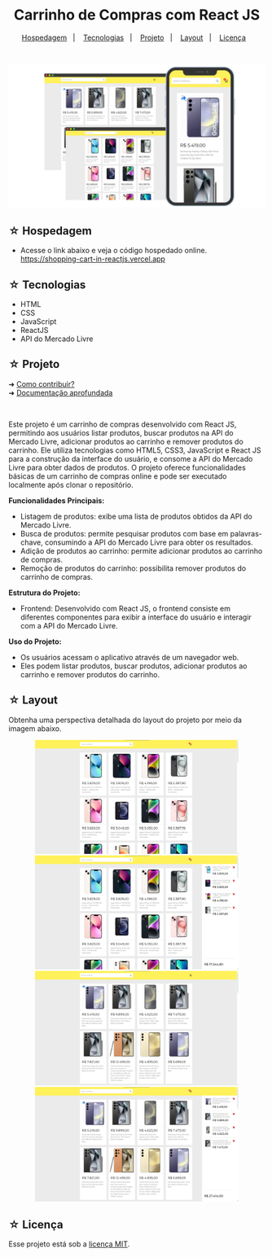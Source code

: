 <h1 align="center">Carrinho de Compras com React JS</h1>

<p align="center">
  <a href="#-hospedagem">Hospedagem</a>&nbsp;&nbsp;&nbsp;|&nbsp;&nbsp;&nbsp;
  <a href="#-tecnologias">Tecnologias</a>&nbsp;&nbsp;&nbsp;|&nbsp;&nbsp;&nbsp;
  <a href="#-projeto">Projeto</a>&nbsp;&nbsp;&nbsp;|&nbsp;&nbsp;&nbsp;
  <a href="#-layout">Layout</a>&nbsp;&nbsp;&nbsp;|&nbsp;&nbsp;&nbsp;
  <a href="#-licença">Licença</a>&nbsp;&nbsp;&nbsp;
</p>
<br>

![Preview](./read-model/img/banner.png)

## ☆ Hospedagem
- Acesse o link abaixo e veja o código hospedado online.<br>
https://shopping-cart-in-reactjs.vercel.app

## ☆ Tecnologias
- HTML
- CSS
- JavaScript
- ReactJS
- API do Mercado Livre

## ☆ Projeto
➜ [Como contribuir?](./read-model/CONTRIBUTING.md) <br>
➜ [Documentação aprofundada](read-model/MODEL.md) 

<br>

Este projeto é um carrinho de compras desenvolvido com React JS, permitindo aos usuários listar produtos, buscar produtos na API do Mercado Livre, adicionar produtos ao carrinho e remover produtos do carrinho. Ele utiliza tecnologias como HTML5, CSS3, JavaScript e React JS para a construção da interface do usuário, e consome a API do Mercado Livre para obter dados de produtos. O projeto oferece funcionalidades básicas de um carrinho de compras online e pode ser executado localmente após clonar o repositório.

**Funcionalidades Principais:**
- Listagem de produtos: exibe uma lista de produtos obtidos da API do Mercado Livre.
- Busca de produtos: permite pesquisar produtos com base em palavras-chave, consumindo a API do Mercado Livre para obter os resultados.
- Adição de produtos ao carrinho: permite adicionar produtos ao carrinho de compras.
- Remoção de produtos do carrinho: possibilita remover produtos do carrinho de compras.

**Estrutura do Projeto:**

- Frontend: Desenvolvido com React JS, o frontend consiste em diferentes componentes para exibir a interface do usuário e interagir com a API do Mercado Livre.

**Uso do Projeto:**
- Os usuários acessam o aplicativo através de um navegador web.
- Eles podem listar produtos, buscar produtos, adicionar produtos ao carrinho e remover produtos do carrinho.

## ☆ Layout
Obtenha uma perspectiva detalhada do layout do projeto por meio da imagem abaixo.

<div align="center">

<img src="https://raw.githubusercontent.com/https-shini/shopping-cart/main/read-model/img/001.png" width=400 heigth=350 />
<img src="https://raw.githubusercontent.com/https-shini/shopping-cart/main/read-model/img/002.png" width=400 heigth=350 />
<img src="https://raw.githubusercontent.com/https-shini/shopping-cart/main/read-model/img/003.png" width=400 heigth=350 />
<img src="https://raw.githubusercontent.com/https-shini/shopping-cart/main/read-model/img/004.png" width=400 heigth=350 />

</div>

## ☆ Licença
Esse projeto está sob a [licença MIT](/LICENSE).
